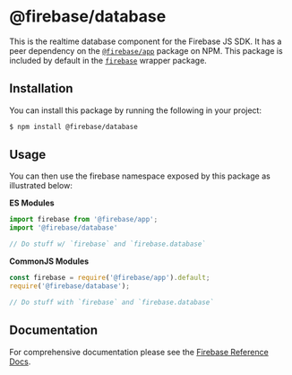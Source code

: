 # @firebase/database

This is the realtime database component for the Firebase JS SDK. It has a peer
dependency on the [`@firebase/app`](https://npm.im/@firebase/app) package on NPM. This package
is included by default in the [`firebase`](https://npm.im/firebase) wrapper
package.

## Installation

You can install this package by running the following in your project:

```bash
$ npm install @firebase/database
```

## Usage

You can then use the firebase namespace exposed by this package as illustrated
below:

**ES Modules**

```javascript
import firebase from '@firebase/app';
import '@firebase/database'

// Do stuff w/ `firebase` and `firebase.database`
```

**CommonJS Modules**

```javascript
const firebase = require('@firebase/app').default;
require('@firebase/database');

// Do stuff with `firebase` and `firebase.database`
```

## Documentation

For comprehensive documentation please see the [Firebase Reference
Docs][reference-docs].

[reference-docs]: https://firebase.google.com/docs/reference/js/

